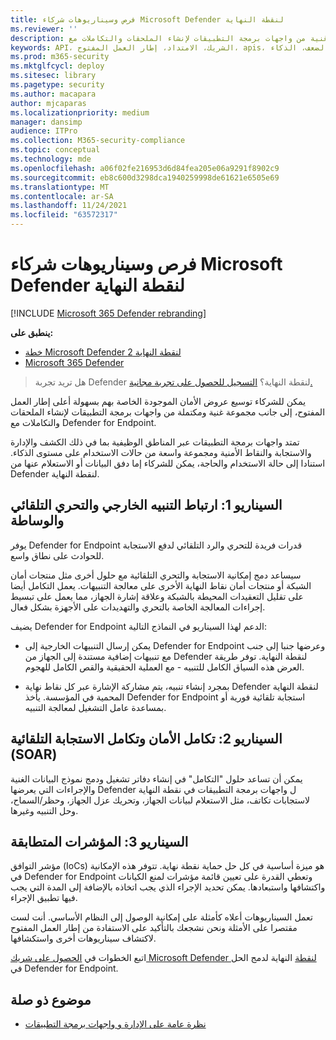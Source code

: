 ```yaml
---
title: فرص وسيناريوهات شركاء Microsoft Defender لنقطة النهاية
ms.reviewer: ''
description: تعرف على كيفية توسيع عروض الأمان الموجودة أعلى إطار العمل المفتوح، إلى جانب مجموعة غنية من واجهات برمجة التطبيقات لإنشاء الملحقات والتكاملات مع Microsoft Defender ل Endpoint
keywords: API، الشريك، الامتداد، إطار العمل المفتوح، apis، الملحقات، عمليات التكامل، الكشف، الإدارة، الاستجابة، نقاط الضعف، الذكاء
ms.prod: m365-security
ms.mktglfcycl: deploy
ms.sitesec: library
ms.pagetype: security
ms.author: macapara
author: mjcaparas
ms.localizationpriority: medium
manager: dansimp
audience: ITPro
ms.collection: M365-security-compliance
ms.topic: conceptual
ms.technology: mde
ms.openlocfilehash: a06f02fe216953d6d84fea205e06a9291f8902c9
ms.sourcegitcommit: eb8c600d3298dca1940259998de61621e6505e69
ms.translationtype: MT
ms.contentlocale: ar-SA
ms.lasthandoff: 11/24/2021
ms.locfileid: "63572317"
---
```

# <a name="microsoft-defender-for-endpoint-partner-opportunities-and-scenarios"></a>فرص وسيناريوهات شركاء Microsoft Defender لنقطة النهاية

[!INCLUDE [Microsoft 365 Defender rebranding](../../includes/microsoft-defender.md)]

**ينطبق على:**
- [خطة Microsoft Defender لنقطة النهاية 2](https://go.microsoft.com/fwlink/p/?linkid=2154037)
- [Microsoft 365 Defender](https://go.microsoft.com/fwlink/?linkid=2118804)


> هل تريد تجربة Defender لنقطة النهاية؟ [التسجيل للحصول على تجربة مجانية.](https://signup.microsoft.com/create-account/signup?products=7f379fee-c4f9-4278-b0a1-e4c8c2fcdf7e&ru=https://aka.ms/MDEp2OpenTrial?ocid=docs-wdatp-exposedapis-abovefoldlink)


يمكن للشركاء توسيع عروض الأمان الموجودة الخاصة بهم بسهولة أعلى إطار العمل المفتوح، إلى جانب مجموعة غنية ومكتملة من واجهات برمجة التطبيقات لإنشاء الملحقات والتكاملات مع Defender for Endpoint. 

تمتد واجهات برمجة التطبيقات عبر المناطق الوظيفية بما في ذلك الكشف والإدارة والاستجابة والنقاط الأمنية ومجموعة واسعة من حالات الاستخدام على مستوى الذكاء. استنادا إلى حالة الاستخدام والحاجة، يمكن للشركاء إما دفق البيانات أو الاستعلام عنها من Defender لنقطة النهاية. 


## <a name="scenario-1-external-alert-correlation-and-automated-investigation-and-remediation"></a>السيناريو 1: ارتباط التنبيه الخارجي والتحري التلقائي والوساطة
يوفر Defender for Endpoint قدرات فريدة للتحري والرد التلقائي لدفع الاستجابة للحوادث على نطاق واسع. 

سيساعد دمج إمكانية الاستجابة والتحري التلقائية مع حلول أخرى مثل منتجات أمان الشبكة أو منتجات أمان نقاط النهاية الأخرى على معالجة التنبيهات. يعمل التكامل أيضا على تقليل التعقيدات المحيطة بالشبكة وعلاقة إشارة الجهاز، مما يعمل على تبسيط إجراءات المعالجة الخاصة بالتحري والتهديدات على الأجهزة بشكل فعال.

يضيف Defender for Endpoint الدعم لهذا السيناريو في النماذج التالية:

- يمكن إرسال التنبيهات الخارجية إلى Defender for Endpoint وعرضها جنبا إلى جنب مع تنبيهات إضافية مستندة إلى الجهاز من Defender لنقطة النهاية. توفر طريقة العرض هذه السياق الكامل للتنبيه - مع العملية الحقيقية والقص الكامل للهجوم.

- بمجرد إنشاء تنبيه، يتم مشاركة الإشارة عبر كل نقاط نهاية Defender لنقطة النهاية المحمية في المؤسسة. يأخذ Defender for Endpoint استجابة تلقائية فورية أو بمساعدة عامل التشغيل لمعالجة التنبيه.

## <a name="scenario-2-security-orchestration-and-automation-response-soar-integration"></a>السيناريو 2: تكامل الأمان وتكامل الاستجابة التلقائية (SOAR)
يمكن أن تساعد حلول "التكامل" في إنشاء دفاتر تشغيل ودمج نموذج البيانات الغنية والإجراءات التي يعرضها Defender ل واجهات برمجة التطبيقات في نقطة النهاية لاستجابات تكاتف، مثل الاستعلام لبيانات الجهاز، وتحريك عزل الجهاز، وحظر/السماح، وحل التنبيه وغيرها.

## <a name="scenario-3-indicators-matching"></a>السيناريو 3: المؤشرات المتطابقة 
مؤشر التوافق (IoCs) هو ميزة أساسية في كل حل حماية نقطة نهاية. تتوفر هذه الإمكانية في Defender for Endpoint وتعطي القدرة على تعيين قائمة مؤشرات لمنع الكيانات واكتشافها واستبعادها. يمكن تحديد الإجراء الذي يجب اتخاذه بالإضافة إلى المدة التي يجب فيها تطبيق الإجراء.

تعمل السيناريوهات أعلاه كأمثلة على إمكانية الوصول إلى النظام الأساسي. أنت لست مقتصرا على الأمثلة ونحن نشجعك بالتأكيد على الاستفادة من إطار العمل المفتوح لاكتشاف سيناريوهات أخرى واستكشافها.

اتبع الخطوات في [الحصول على شريك Microsoft Defender لنقطة](get-started-partner-integration.md) النهاية لدمج الحل في Defender for Endpoint.

## <a name="related-topic"></a>موضوع ذو صلة
- [نظرة عامة على الإدارة و واجهات برمجة التطبيقات](management-apis.md)
